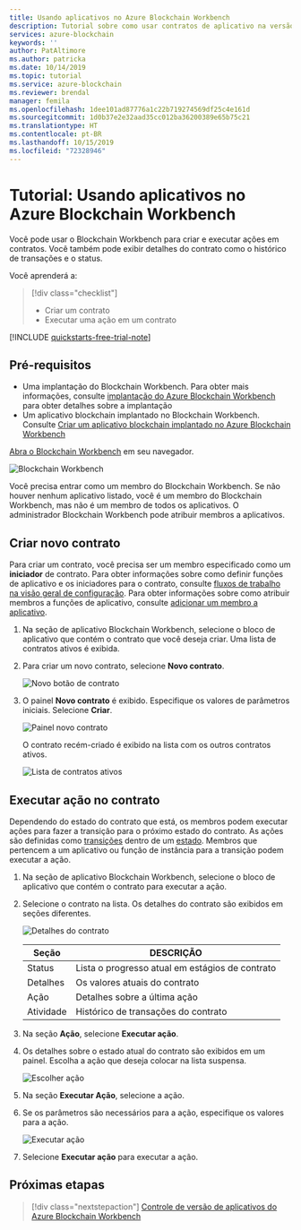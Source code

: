 ```yaml
---
title: Usando aplicativos no Azure Blockchain Workbench
description: Tutorial sobre como usar contratos de aplicativo na versão prévia do Azure Blockchain Workbench.
services: azure-blockchain
keywords: ''
author: PatAltimore
ms.author: patricka
ms.date: 10/14/2019
ms.topic: tutorial
ms.service: azure-blockchain
ms.reviewer: brendal
manager: femila
ms.openlocfilehash: 1dee101ad87776a1c22b719274569df25c4e161d
ms.sourcegitcommit: 1d0b37e2e32aad35cc012ba36200389e65b75c21
ms.translationtype: HT
ms.contentlocale: pt-BR
ms.lasthandoff: 10/15/2019
ms.locfileid: "72328946"
---
```

# <a name="tutorial-using-applications-in-azure-blockchain-workbench"></a>Tutorial: Usando aplicativos no Azure Blockchain Workbench

Você pode usar o Blockchain Workbench para criar e executar ações em contratos. Você também pode exibir detalhes do contrato como o histórico de transações e o status.

Você aprenderá a:

> [!div class="checklist"]
> * Criar um contrato
> * Executar uma ação em um contrato

[!INCLUDE [quickstarts-free-trial-note](../../../includes/quickstarts-free-trial-note.md)]

## <a name="prerequisites"></a>Pré-requisitos

* Uma implantação do Blockchain Workbench. Para obter mais informações, consulte [implantação do Azure Blockchain Workbench](deploy.md) para obter detalhes sobre a implantação
* Um aplicativo blockchain implantado no Blockchain Workbench. Consulte [Criar um aplicativo blockchain implantado no Azure Blockchain Workbench](create-app.md)

[Abra o Blockchain Workbench](deploy.md#blockchain-workbench-web-url) em seu navegador.

![Blockchain Workbench](./media/use/workbench.png)

Você precisa entrar como um membro do Blockchain Workbench. Se não houver nenhum aplicativo listado, você é um membro do Blockchain Workbench, mas não é um membro de todos os aplicativos. O administrador Blockchain Workbench pode atribuir membros a aplicativos.

## <a name="create-new-contract"></a>Criar novo contrato

Para criar um contrato, você precisa ser um membro especificado como um **iniciador** de contrato. Para obter informações sobre como definir funções de aplicativo e os iniciadores para o contrato, consulte [fluxos de trabalho na visão geral de configuração](configuration.md#workflows). Para obter informações sobre como atribuir membros a funções de aplicativo, consulte [adicionar um membro a aplicativo](manage-users.md#add-member-to-application).

1. Na seção de aplicativo Blockchain Workbench, selecione o bloco de aplicativo que contém o contrato que você deseja criar. Uma lista de contratos ativos é exibida.

2. Para criar um novo contrato, selecione **Novo contrato**.

    ![Novo botão de contrato](./media/use/contract-list.png)

3. O painel **Novo contrato** é exibido. Especifique os valores de parâmetros iniciais. Selecione **Criar**.

    ![Painel novo contrato](./media/use/new-contract.png)

    O contrato recém-criado é exibido na lista com os outros contratos ativos.

    ![Lista de contratos ativos](./media/use/active-contracts.png)

## <a name="take-action-on-contract"></a>Executar ação no contrato

Dependendo do estado do contrato que está, os membros podem executar ações para fazer a transição para o próximo estado do contrato. As ações são definidas como [transições](configuration.md#transitions) dentro de um [estado](configuration.md#states). Membros que pertencem a um aplicativo ou função de instância para a transição podem executar a ação. 

1. Na seção de aplicativo Blockchain Workbench, selecione o bloco de aplicativo que contém o contrato para executar a ação.
2. Selecione o contrato na lista. Os detalhes do contrato são exibidos em seções diferentes. 

    ![Detalhes do contrato](./media/use/contract-details.png)

    | Seção  | DESCRIÇÃO  |
    |---------|---------|
    | Status | Lista o progresso atual em estágios de contrato |
    | Detalhes | Os valores atuais do contrato |
    | Ação | Detalhes sobre a última ação |
    | Atividade | Histórico de transações do contrato |
    
3. Na seção **Ação**, selecione **Executar ação**.

4. Os detalhes sobre o estado atual do contrato são exibidos em um painel. Escolha a ação que deseja colocar na lista suspensa. 

    ![Escolher ação](./media/use/choose-action.png)

5. Na seção **Executar Ação**, selecione a ação.
6. Se os parâmetros são necessários para a ação, especifique os valores para a ação.

    ![Executar ação](./media/use/take-action.png)

7. Selecione **Executar ação** para executar a ação.

## <a name="next-steps"></a>Próximas etapas

> [!div class="nextstepaction"]
> [Controle de versão de aplicativos do Azure Blockchain Workbench](version-app.md)
